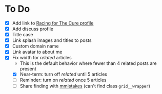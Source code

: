 # To Do

* [x] Add link to [Racing for The Cure profile](http://racingforacure.org/campaigns/r4c-2016/?usr=VictoriaLee)
* [x] Add discuss profile
* [x] Title case
* [x] Link splash images and titles to posts
* [x] Custom domain name
* [x] Link avatar to about me
* [x] Fix width for _related_ articles
  * This is the default behavior where fewer than 4 related posts are present
  * [x] Near-term: turn off _related_ until 5 articles
  * [ ] Reminder: turn on _related_ once 5 articles
  * [ ] Share finding with [mmistakes](https://github.com/mmistakes/minimal-mistakes) (can't find class `grid__wrapper`)
